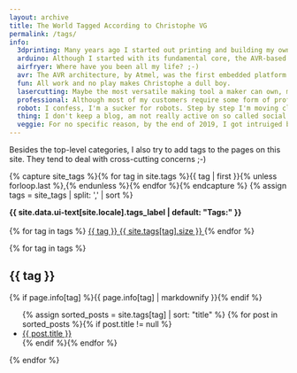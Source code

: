 ```yaml
---
layout: archive
title: The World Tagged According to Christophe VG
permalink: /tags/
info:
  3dprinting: Many years ago I started out printing and building my own 3D printer. Over the years I'm a very happy Zortrax M200 owner and 3D printing has become a commodity - it is really a tool for me, not a focus by itself.
  arduino: Although I started with its fundamental core, the AVR-based microcontrollers, Arduino and I cross paths now and then.
  airfryer: Where have you been all my life? ;-)
  avr: The AVR architecture, by Atmel, was the first embedded platform I encountered when I entered the hardware space. A lot of my first steps involved this series of MCUs.
  fun: All work and no play makes Christophe a dull boy.
  lasercutting: Maybe the most versatile making tool a maker can own, my Beambox Pro laser cutter is one of the most used tools in my shop.
  professional: Although most of my customers require some form of professional discretion about their projects. Sometimes I can share some abstract information.
  robot: I confess, I'm a sucker for robots. Step by step I'm moving closer to the point where I'm able to design and build my very own robot.
  thing: I don't keep a blog, am not really active on so called social networks, but I sometimes feel the need to write down my very personal opinion about _things_.
  veggie: For no specific reason, by the end of 2019, I got intruiged by vegetarian cooking. For no other reason it deserves its own tag ;-)
---
```


Besides the top-level categories, I also try to add tags to the pages on this site. They tend to deal with cross-cutting concerns ;-)

{% capture site_tags %}{% for tag in site.tags %}{{ tag | first }}{% unless forloop.last %},{% endunless %}{% endfor %}{% endcapture %}
{% assign tags = site_tags | split: ',' | sort %}
 
<div id="tags">
  <strong>
    <i class="fa fa-fw fa-tags" aria-hidden="true"></i>
    {{ site.data.ui-text[site.locale].tags_label | default: "Tags:" }}
  </strong>
  <br><br>
  <span itemprop="keywords">
    {% for tag in tags %}
      <a href="#{{ tag | cgi_escape }}" class="page__taxonomy-item">
        {{ tag }}
        <span>{{ site.tags[tag].size }}</span>
      </a>
    {% endfor %}
  </span>
 
  {% for tag in tags %}
  <h2 id="{{ tag | cgi_escape }}">{{ tag }}</h2>
  {% if page.info[tag] %}{{ page.info[tag] | markdownify }}{% endif %}
  <ul class="posts">
    {% assign sorted_posts = site.tags[tag] | sort: "title" %}
    {% for post in sorted_posts %}{% if post.title != null %}
    <li><a href="{{ post.url }}">{{ post.title }}</a></li>
    {% endif %}{% endfor %}
  </ul>
  {% endfor %}
</div>
